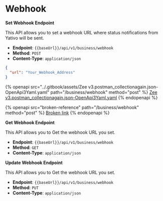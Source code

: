 # Webhook

**Set Webhook Endpoint**

This API allows you to set a webhook URL where status notifications from Yativo will be sent.

* **Endpoint**: `{{baseUrl}}/api/v1/business/webhook`
* **Method**: `POST`
* **Content-Type**: `application/json`

```json
{
  "url": "Your_Webhook_Address"
}
```



{% openapi src="../.gitbook/assets/Zee v3.postman_collectionagain.json-OpenApi3Yaml.yaml" path="/business/webhook" method="post" %}
[Zee v3.postman_collectionagain.json-OpenApi3Yaml.yaml](<../.gitbook/assets/Zee v3.postman_collectionagain.json-OpenApi3Yaml.yaml>)
{% endopenapi %}

{% openapi src="broken-reference" path="/business/webhook" method="post" %}
[Broken link](broken-reference)
{% endopenapi %}

**Get Webhook Endpoint**

This API allows you to Get the webhook URL you set.

* **Endpoint**: `{{baseUrl}}/api/v1/business/webhook`
* **Method**: `GET`
* **Content-Type**: `application/json`



**Update Webhook Endpoint**

This API allows you to Get the webhook URL you set.

* **Endpoint**: `{{baseUrl}}/api/v1/business/webhook`
* **Method**: `PUT`
* **Content-Type**: `application/json`
